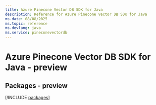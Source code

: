 ```yaml
---
title: Azure Pinecone Vector DB SDK for Java
description: Reference for Azure Pinecone Vector DB SDK for Java
ms.date: 08/08/2025
ms.topic: reference
ms.devlang: java
ms.service: pineconevectordb
---
```

# Azure Pinecone Vector DB SDK for Java - preview
## Packages - preview
[!INCLUDE [packages](pinecone-vector-db-index.md)]